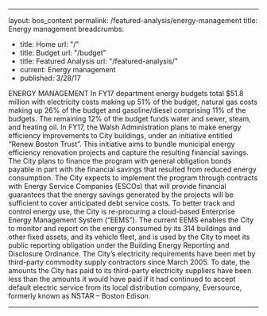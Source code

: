 ---
layout: bos_content
permalink: /featured-analysis/energy-management
title: Energy management
breadcrumbs:
 - title: Home
   url: "/"
 - title: Budget
   url: "/budget"
 - title: Featured Analysis
   url: "/featured-analysis/"
 - current: Energy management
 - published: 3/28/17

ENERGY MANAGEMENT
In FY17 department energy budgets total $51.8 million
with electricity costs making up 51% of the budget,
natural gas costs making up 26% of the budget and
gasoline/diesel comprising 11% of the budgets. The
remaining 12% of the budget funds water and sewer,
steam, and heating oil.
In FY17, the Walsh Administration plans to make
energy efficiency improvements to City buildings,
under an initiative entitled “Renew Boston Trust”.
This initiative aims to bundle municipal energy
efficiency renovation projects and capture the
resulting financial savings. The City plans to finance
the program with general obligation bonds payable in
part with the financial savings that resulted from reduced energy consumption. The City expects to
implement the program through contracts with Energy
Service Companies (ESCOs) that will provide
financial guarantees that the energy savings generated
by the projects will be sufficient to cover anticipated
debt service costs. To better track and control energy
use, the City is re-procuring a cloud-based Enterprise
Energy Management System (“EEMS”). The current
EEMS enables the City to monitor and report on the
energy consumed by its 314 buildings and other fixed
assets, and its vehicle fleet, and is used by the City to
meet its public reporting obligation under the Building
Energy Reporting and Disclosure Ordinance.
The City’s electricity requirements have been met by
third-party commodity supply contractors since March
2005. To date, the amounts the City has paid to its
third-party electricity suppliers have been less than
the amounts it would have paid if it had continued to
accept default electric service from its local
distribution company, Eversource, formerly known as
NSTAR – Boston Edison. 

 ---